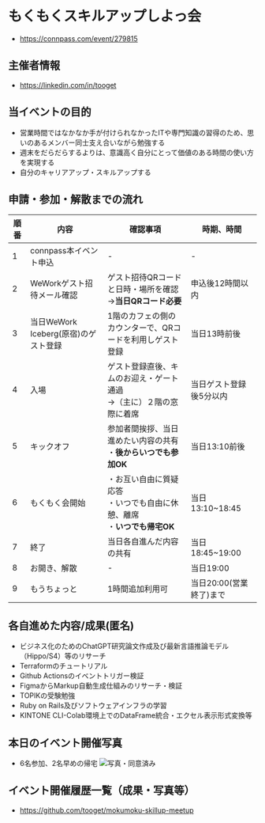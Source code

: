 # もくもくスキルアップしよっ会
 - https://connpass.com/event/279815

## 主催者情報
 - https://linkedin.com/in/tooget

## 当イベントの目的
 - 営業時間ではなかなか手が付けられなかったITや専門知識の習得のため、思いのあるメンバー同士支え合いながら勉強する
 - 週末をだらだらするよりは、意識高く自分にとって価値のある時間の使い方を実現する
 - 自分のキャリアアップ・スキルアップする

## 申請・参加・解散までの流れ
| 順番 | 内容 | 確認事項 | 時期、時間 |
| -- | -- | -- | -- |
| 1 | connpass本イベント申込 | - | - |
| 2 | WeWorkゲスト招待メール確認 | ゲスト招待QRコードと日時・場所を確認<br/>→**当日QRコード必要** | 申込後12時間以内 |
| 3 | 当日WeWork Iceberg(原宿)のゲスト登録 | 1階のカフェの側のカウンターで、QRコードを利用しゲスト登録 | 当日13時前後 |
| 4 | 入場 | ゲスト登録直後、キムのお迎え・ゲート通過<br/>→（主に）２階の窓際に着席 | 当日ゲスト登録後5分以内 |
| 5 | キックオフ | 参加者間挨拶、当日進めたい内容の共有<br/>・**後からいつでも参加OK** | 当日13:10前後 |
| 6 | もくもく会開始 | ・お互い自由に質疑応答<br/>・いつでも自由に休憩、離席<br/>・**いつでも帰宅OK**| 当日13:10~18:45 |
| 7 | 終了 | 当日各自進んだ内容の共有 | 当日18:45~19:00 |
| 8 | お開き、解散 | - | 当日19:00 |
| 9 | もうちょっと | 1時間追加利用可 | 当日20:00(営業終了)まで |

## 各自進めた内容/成果(匿名)
 - ビジネス化のためのChatGPT研究論文作成及び最新言語推論モデル（Hippo/S4）等のリサーチ
 - Terraformのチュートリアル
 - Github Actionsのイベントトリガー検証
 - FigmaからMarkup自動生成仕組みのリサーチ・検証
 - TOPIKの受験勉強
 - Ruby on Rails及びソフトウェアインフラの学習
 - KINTONE CLI-Colab環境上でのDataFrame統合・エクセル表示形式変換等

## 本日のイベント開催写真
 - 6名参加、2名早めの帰宅
![写真・同意済み](https://raw.githubusercontent.com/tooget/mokumoku-skillup-meetup/main/photo/【第10回・WeWork原宿】もくもくスキルアップしよっ会_20230408.jpg)

## イベント開催履歴一覧（成果・写真等）
 - https://github.com/tooget/mokumoku-skillup-meetup